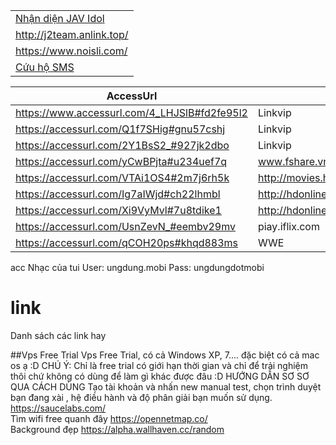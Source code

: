 |   |
|---|
[Nhận diện JAV Idol](http://jav-idol.toidicodedao.com/) |
http://j2team.anlink.top/ |
https://www.noisli.com/ |
[Cứu hộ SMS](https://www.facebook.com/C%E1%BB%A9u-H%E1%BB%99-SMS-384758608549291) |



|AccessUrl|   |
|---------|---|
https://www.accessurl.com/4_LHJSlB#fd2fe95l2 | Linkvip|
https://accessurl.com/Q1f7SHig#gnu57cshj | Linkvip|
https://accessurl.com/2Y1BsS2_#927jk2dbo | Linkvip |
https://accessurl.com/yCwBPjta#u234uef7q | www.fshare.vn |
https://accessurl.com/VTAi1OS4#2m7j6rh5k | http://movies.hdviet.com/ |
https://accessurl.com/Ig7aIWjd#ch22lhmbl | http://hdonline.vn/ |
https://accessurl.com/Xi9VyMvl#7u8tdike1 | http://hdonline.vn/ |
https://accessurl.com/UsnZevN_#eembv29mv | piay.iflix.com |
https://accessurl.com/qCOH20ps#khqd883ms | WWE |
acc 
Nhạc của tui
User: ungdung.mobi
Pass: ungdungdotmobi
# link
Danh sách các link hay<br/>

##Vps Free Trial
Vps Free Trial, có cả Windows XP, 7.... đặc biệt có cả mac os ạ :D
CHÚ Ý: Chỉ là free trial có giới hạn thời gian và chỉ để trải nghiệm thôi chứ không có dùng để làm gì khác được đâu :D 
HƯỚNG DẪN SƠ SƠ QUA CÁCH DÙNG
Tạo tài khoản và nhấn new manual test, chọn trình duyệt bạn đang xài , hệ điều hành và độ phân giải bạn muốn sử dụng.<br/>
https://saucelabs.com/ <br>
Tìm wifi free quanh đây https://opennetmap.co/ <br>
Background đẹp https://alpha.wallhaven.cc/random <br>

